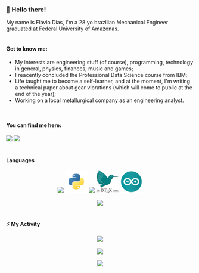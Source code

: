 <!-- ![Profile Views](https://komarev.com/ghpvc/?username=flaviohasd&color=green) 
![Followers](https://img.shields.io/github/followers/flaviohasd)  ![Stars](https://img.shields.io/github/stars/flaviohasd?label=Profile%20Stars&logo=Profile%20stars&logoColor=g) -->

### 👋 Hello there!

My name is Flávio Dias, I'm a 28 yo brazilian Mechanical Engineer graduated at Federal University of Amazonas.
<br/>
<br/>

#### Get to know me:
- My interests are engineering stuff (of course), programming, technology in general, physics, finances, music and games;
- I reacently concluded the Professional Data Science course from IBM;
- Life taught me to become a self-learner, and at the moment, I'm writing a technical paper about gear vibrations (which will come to public at the end of the year);
- Working on a local metallurgical company as an engineering analyst.
<br/>

#### You can find me here:
<p align="left">
<div>
<a href="https://www.linkedin.com/in/flaviohasd/" target="_blank"><img src="https://img.shields.io/badge/-LinkedIn-%230077B5?style=for-the-badge&logo=linkedin&logoColor=white" target="_blank"></a>
<a href="mailto:flaviohasd@hotmail.com" target="_blank"><img src="https://img.shields.io/badge/Microsoft_Outlook-0078D4?style=for-the-badge&logo=microsoft-outlook&logoColor=white" target="_blank"></a>

#

#### Languages
<p align="center">
<code><img height="60" src="https://avatars.githubusercontent.com/u/8590076?s=200&v=4"></code>
<code><img height="60" src="https://raw.githubusercontent.com/github/explore/80688e429a7d4ef2fca1e82350fe8e3517d3494d/topics/python/python.png"></code>
<code><img height="60" src="https://github.com/microsoft/PowerBI-Icons/raw/main/PNG/Power-BI.png"></code>
<code><img height="60" src="https://raw.githubusercontent.com/github/explore/80688e429a7d4ef2fca1e82350fe8e3517d3494d/topics/latex/latex.png"></code>
<code><img height="60" src="https://raw.githubusercontent.com/github/explore/80688e429a7d4ef2fca1e82350fe8e3517d3494d/topics/arduino/arduino.png"></code>
</p>

<p align="center">
    <img align="center" height="120px" src="https://github-readme-stats.vercel.app/api/top-langs/?username=flaviohasd&text_color=FFFFFF&bg_color=000000&title_color=FFFFFF&langs_count=15&layout=compact&hide_border=true" />
</p>

#

#### ⚡ My Activity

<p align="center">
  <img alig src="https://github-profile-trophy.vercel.app/?username=flaviohasd&no-bg=true&no-frame=true&theme=dark" />
</p>

<p align="center">
  <img alig src="https://github-readme-stats.vercel.app/api?username=flaviohasd&theme=dark&hide_border=true&include_all_commits=true&count_private=true" />
</p>

<p align="center">
  <img alig src="https://github-readme-streak-stats.herokuapp.com/?user=flaviohasd&theme=dark&hide_border=true" />
</p>

